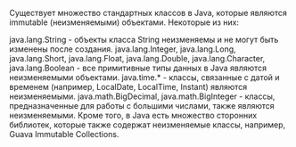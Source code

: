 Существует множество стандартных классов в Java, которые являются immutable (неизменяемыми) объектами. Некоторые из них:

java.lang.String - объекты класса String неизменяемы и не могут быть изменены после создания.
java.lang.Integer, java.lang.Long, java.lang.Short, java.lang.Float, java.lang.Double, java.lang.Character, java.lang.Boolean - все примитивные типы данных в Java являются неизменяемыми объектами.
java.time.* - классы, связанные с датой и временем (например, LocalDate, LocalTime, Instant) являются неизменяемыми.
java.math.BigDecimal, java.math.BigInteger - классы, предназначенные для работы с большими числами, также являются неизменяемыми.
Кроме того, в Java есть множество сторонних библиотек, которые также содержат неизменяемые классы, например, Guava Immutable Collections.